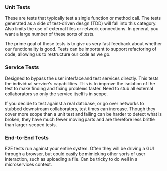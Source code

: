 ### Unit Tests

These are tests that typically test a single function or method call. The tests generated as a side of test-driven design (TDD) will fall into this category. Also limits the use of external files or network connections. In general, you want a large number of these sorts of tests.

The prime goal of these tests is to give us very fast feedback about whether our functionality is good. Tests can be important to support refactoring of code, allowing us to restructure our code as we go.

### Service Tests

Designed to bypass the user interface and test services directly. This tests the individual service's capabilities. This is to improve the isolation of the test to make finding and fixing problems faster. Need to stub all external collaborators so only the service itself is in scope.

If you decide to test against a real database, or go over networks to stubbed downstream collaborators, test times can increase. Though they cover more scope than a unit test and failing can be harder to detect what is broken, they have much fewer moving parts and are therefore less brittle than larger-scoped tests.

### End-to-End Tests

E2E tests run against your entire system. Often they will be driving a GUI through a browser, but could easily be mimicking other sorts of user interaction, such as uploading a file. Can be tricky to do well in a microservices context.
